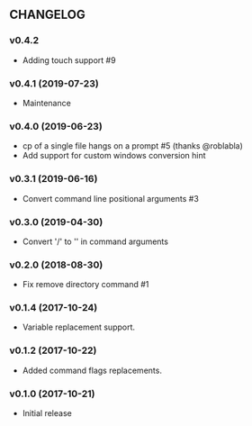 ## CHANGELOG

### v0.4.2

* Adding touch support #9

### v0.4.1 (2019-07-23)

* Maintenance

### v0.4.0 (2019-06-23)

* cp of a single file hangs on a prompt #5 (thanks @roblabla)
* Add support for custom windows conversion hint

### v0.3.1 (2019-06-16)

* Convert command line positional arguments #3

### v0.3.0 (2019-04-30)

* Convert '/' to '\' in command arguments

### v0.2.0 (2018-08-30)

* Fix remove directory command #1

### v0.1.4 (2017-10-24)

* Variable replacement support.

### v0.1.2 (2017-10-22)

* Added command flags replacements.

### v0.1.0 (2017-10-21)

* Initial release
